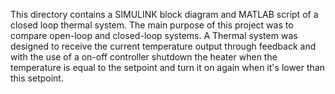 This directory contains a SIMULINK block diagram and MATLAB script of a closed loop thermal system.
The main purpose of this project was to compare open-loop and closed-loop systems. A Thermal system was designed to receive the current temperature output through feedback and with the use 
of a on-off controller shutdown the heater when the temperature is equal to the setpoint and turn it on again when it's lower than this setpoint.
